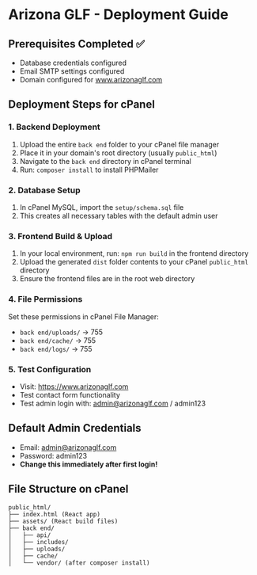 
# Arizona GLF - Deployment Guide

## Prerequisites Completed ✅
- Database credentials configured
- Email SMTP settings configured
- Domain configured for www.arizonaglf.com

## Deployment Steps for cPanel

### 1. Backend Deployment
1. Upload the entire `back end` folder to your cPanel file manager
2. Place it in your domain's root directory (usually `public_html`)
3. Navigate to the `back end` directory in cPanel terminal
4. Run: `composer install` to install PHPMailer

### 2. Database Setup
1. In cPanel MySQL, import the `setup/schema.sql` file
2. This creates all necessary tables with the default admin user

### 3. Frontend Build & Upload
1. In your local environment, run: `npm run build` in the frontend directory
2. Upload the generated `dist` folder contents to your cPanel `public_html` directory
3. Ensure the frontend files are in the root web directory

### 4. File Permissions
Set these permissions in cPanel File Manager:
- `back end/uploads/` → 755
- `back end/cache/` → 755
- `back end/logs/` → 755

### 5. Test Configuration
- Visit: https://www.arizonaglf.com
- Test contact form functionality
- Test admin login with: admin@arizonaglf.com / admin123

## Default Admin Credentials
- Email: admin@arizonaglf.com
- Password: admin123
- **Change this immediately after first login!**

## File Structure on cPanel
```
public_html/
├── index.html (React app)
├── assets/ (React build files)
├── back end/
│   ├── api/
│   ├── includes/
│   ├── uploads/
│   ├── cache/
│   └── vendor/ (after composer install)
```

